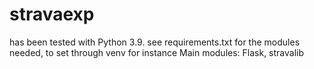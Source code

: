 # stravaexp

has been tested with Python 3.9.
see requirements.txt for the modules needed, to set through venv for instance
Main modules: Flask, stravalib

